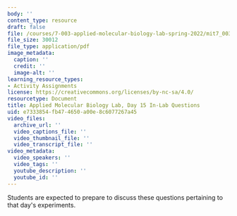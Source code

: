 ```yaml
---
body: ''
content_type: resource
draft: false
file: /courses/7-003-applied-molecular-biology-lab-spring-2022/mit7_003_s22_day_15_ilq.pdf
file_size: 30012
file_type: application/pdf
image_metadata:
  caption: ''
  credit: ''
  image-alt: ''
learning_resource_types:
- Activity Assignments
license: https://creativecommons.org/licenses/by-nc-sa/4.0/
resourcetype: Document
title: Applied Molecular Biology Lab, Day 15 In-Lab Questions
uid: e7333854-fb47-4650-a00e-8c6077267a45
video_files:
  archive_url: ''
  video_captions_file: ''
  video_thumbnail_file: ''
  video_transcript_file: ''
video_metadata:
  video_speakers: ''
  video_tags: ''
  youtube_description: ''
  youtube_id: ''
---
```

Students are expected to prepare to discuss these questions pertaining to that day's experiments.